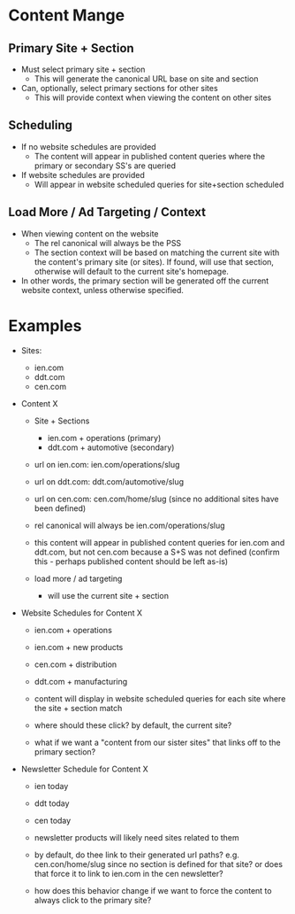 # Content Mange

## Primary Site + Section
- Must select primary site + section
  - This will generate the canonical URL base on site and section
- Can, optionally, select primary sections for other sites
  - This will provide context when viewing the content on other sites

## Scheduling
- If no website schedules are provided
  - The content will appear in published content queries where the primary or secondary SS's are queried
- If website schedules are provided
  -  Will appear in website scheduled queries for site+section scheduled

## Load More / Ad Targeting / Context
- When viewing content on the website
  - The rel canonical will always be the PSS
  - The section context will be based on matching the current site with the content's primary site (or sites). If found, will use that section, otherwise will default to the current site's homepage.
- In other words, the primary section will be generated off the current website context, unless otherwise specified.


# Examples
- Sites:
  - ien.com
  - ddt.com
  - cen.com

- Content X
  - Site + Sections
    - ien.com + operations (primary)
    - ddt.com + automotive (secondary)

  - url on ien.com: ien.com/operations/slug
  - url on ddt.com: ddt.com/automotive/slug
  - url on cen.com: cen.com/home/slug (since no additional sites have been defined)
  - rel canonical will always be ien.com/operations/slug

  - this content will appear in published content queries for ien.com and ddt.com, but not cen.com because a S+S was not defined (confirm this - perhaps published content should be left as-is)

  - load more / ad targeting
    - will use the current site + section

- Website Schedules for Content X
  - ien.com + operations
  - ien.com + new products
  - cen.com + distribution
  - ddt.com + manufacturing

  - content will display in website scheduled queries for each site where the site + section match
  - where should these click? by default, the current site?
  - what if we want a "content from our sister sites" that links off to the primary section?

- Newsletter Schedule for Content X
  - ien today
  - ddt today
  - cen today

  - newsletter products will likely need sites related to them

  - by default, do thee link to their generated url paths? e.g. cen.con/home/slug since no section is defined for that site? or does that force it to link to ien.com in the cen newsletter?

  - how does this behavior change if we want to force the content to always click to the primary site?
